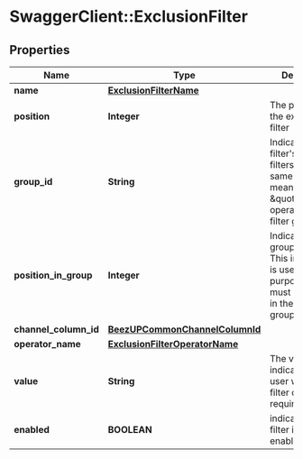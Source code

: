 # SwaggerClient::ExclusionFilter

## Properties
Name | Type | Description | Notes
------------ | ------------- | ------------- | -------------
**name** | [**ExclusionFilterName**](ExclusionFilterName.md) |  | 
**position** | **Integer** | The position of the exclusion filter | 
**group_id** | **String** | Indicate the filter&#39;s group. All filters in the same group means an \&quot;AND\&quot; operation in the filter group | 
**position_in_group** | **Integer** | Indicate the filter group position. This information is used for the UI purpose and must be unique in the filter group. | 
**channel_column_id** | [**BeezUPCommonChannelColumnId**](BeezUPCommonChannelColumnId.md) |  | 
**operator_name** | [**ExclusionFilterOperatorName**](ExclusionFilterOperatorName.md) |  | 
**value** | **String** | The value indicate by the user when the filter operation requires it. | [optional] 
**enabled** | **BOOLEAN** | indicates if the filter is currently enable. | 


